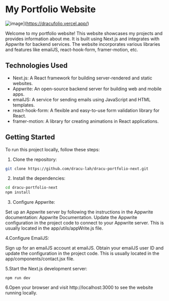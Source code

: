 # My Portfolio Website
![image](https://github.com/dracu-lah/dracu-portfolio-next/assets/110589548/d6ab55e5-5c13-4bcb-b4ed-fba8b7af6e43)](https://dracufolio.vercel.app/)

Welcome to my portfolio website! This website showcases my projects and provides information about me. It is built using Next.js and integrates with Appwrite for backend services. The website incorporates various libraries and features like emailJS, react-hook-form, framer-motion, etc.

## Technologies Used

- Next.js: A React framework for building server-rendered and static websites.
- Appwrite: An open-source backend server for building web and mobile apps.
- emailJS: A service for sending emails using JavaScript and HTML templates.
- react-hook-form: A flexible and easy-to-use form validation library for React.
- framer-motion: A library for creating animations in React applications.

## Getting Started

To run this project locally, follow these steps:

1. Clone the repository:

```bash
git clone https://github.com/dracu-lah/dracu-portfolio-next.git

```
2. Install the dependencies:

```bash
cd dracu-portfolio-next
npm install
```

3. Configure Appwrite:

Set up an Appwrite server by following the instructions in the Appwrite documentation: Appwrite Documentation.
Update the Appwrite configuration in the project code to connect to your Appwrite server. This is usually located in the app/utils/appWrite.js file.

4.Configure EmailJS:

Sign up for an emailJS account at emailJS.
Obtain your emailJS user ID and update the configuration in the project code. This is usually located in the app/components/contact.jsx file.

5.Start the Next.js development server:
```
npm run dev
```

6.Open your browser and visit http://localhost:3000 to see the website running locally.
